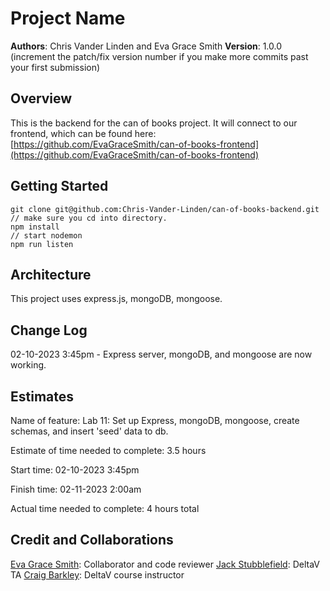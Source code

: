 # Project Name

**Authors**: Chris Vander Linden and Eva Grace Smith
**Version**: 1.0.0 (increment the patch/fix version number if you make more commits past your first submission)

## Overview

This is the backend for the can of books project.  It will connect to our frontend, which can be found here: [https://github.com/EvaGraceSmith/can-of-books-frontend](https://github.com/EvaGraceSmith/can-of-books-frontend)

## Getting Started

    git clone git@github.com:Chris-Vander-Linden/can-of-books-backend.git
    // make sure you cd into directory.
    npm install
    // start nodemon
    npm run listen

## Architecture

This project uses express.js, mongoDB, mongoose.

## Change Log

02-10-2023 3:45pm - Express server, mongoDB, and mongoose are now working.

## Estimates

Name of feature: Lab 11: Set up Express, mongoDB, mongoose, create schemas, and insert 'seed' data to db.

Estimate of time needed to complete: 3.5 hours

Start time: 02-10-2023 3:45pm

Finish time: 02-11-2023 2:00am

Actual time needed to complete: 4 hours total

## Credit and Collaborations

[Eva Grace Smith](https://github.com/EvaGraceSmith): Collaborator and code reviewer
[Jack Stubblefield](https://github.com/Jacks-01): DeltaV TA
[Craig Barkley](https://github.com/tektechnologies): DeltaV course instructor
